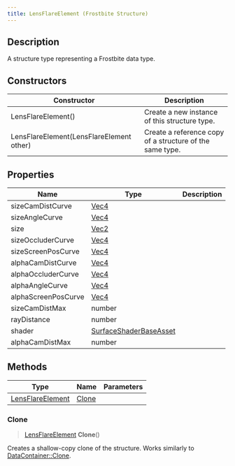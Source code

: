 ```yaml
---
title: LensFlareElement (Frostbite Structure)
---
```

## Description

A structure type representing a Frostbite data type.

## Constructors

| Constructor                              | Description                                              |
| ---------------------------------------- | -------------------------------------------------------- |
| LensFlareElement()                       | Create a new instance of this structure type.            |
| LensFlareElement(LensFlareElement other) | Create a reference copy of a structure of the same type. |

## Properties

| Name                | Type                                             | Description |
| ------------------- | ------------------------------------------------ | ----------- |
| sizeCamDistCurve    | [Vec4](/vext/ref/cls/shr/Vec4)                |             |
| sizeAngleCurve      | [Vec4](/vext/ref/cls/shr/Vec4)                |             |
| size                | [Vec2](/vext/ref/cls/shr/Vec2)                |             |
| sizeOccluderCurve   | [Vec4](/vext/ref/cls/shr/Vec4)                |             |
| sizeScreenPosCurve  | [Vec4](/vext/ref/cls/shr/Vec4)                |             |
| alphaCamDistCurve   | [Vec4](/vext/ref/cls/shr/Vec4)                |             |
| alphaOccluderCurve  | [Vec4](/vext/ref/cls/shr/Vec4)                |             |
| alphaAngleCurve     | [Vec4](/vext/ref/cls/shr/Vec4)                |             |
| alphaScreenPosCurve | [Vec4](/vext/ref/cls/shr/Vec4)                |             |
| sizeCamDistMax      | number                                           |             |
| rayDistance         | number                                           |             |
| shader              | [SurfaceShaderBaseAsset](SurfaceShaderBaseAsset) |             |
| alphaCamDistMax     | number                                           |             |

## Methods

| Type                                 | Name            | Parameters |
| ------------------------------------ | --------------- | ---------- |
| [LensFlareElement](LensFlareElement) | [Clone](#clone) |            |

### Clone

> [LensFlareElement](LensFlareElement) **Clone**()

Creates a shallow-copy clone of the structure. Works similarly to [DataContainer::Clone](/vext/ref/cls/shr/datacontainer#clone).
